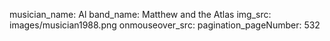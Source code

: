 musician_name: Al
band_name: Matthew and the Atlas
img_src: images/musician1988.png
onmouseover_src: 
pagination_pageNumber: 532